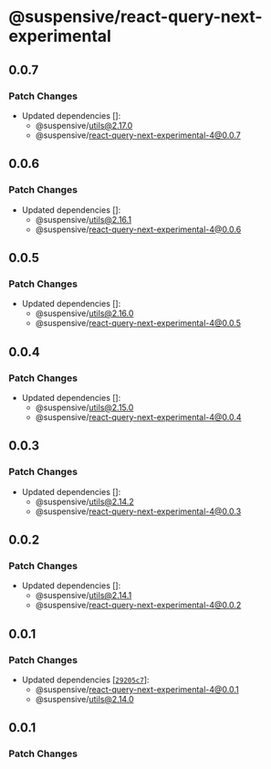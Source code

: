 # @suspensive/react-query-next-experimental

## 0.0.7

### Patch Changes

- Updated dependencies []:
  - @suspensive/utils@2.17.0
  - @suspensive/react-query-next-experimental-4@0.0.7

## 0.0.6

### Patch Changes

- Updated dependencies []:
  - @suspensive/utils@2.16.1
  - @suspensive/react-query-next-experimental-4@0.0.6

## 0.0.5

### Patch Changes

- Updated dependencies []:
  - @suspensive/utils@2.16.0
  - @suspensive/react-query-next-experimental-4@0.0.5

## 0.0.4

### Patch Changes

- Updated dependencies []:
  - @suspensive/utils@2.15.0
  - @suspensive/react-query-next-experimental-4@0.0.4

## 0.0.3

### Patch Changes

- Updated dependencies []:
  - @suspensive/utils@2.14.2
  - @suspensive/react-query-next-experimental-4@0.0.3

## 0.0.2

### Patch Changes

- Updated dependencies []:
  - @suspensive/utils@2.14.1
  - @suspensive/react-query-next-experimental-4@0.0.2

## 0.0.1

### Patch Changes

- Updated dependencies [[`29205c7`](https://github.com/toss/suspensive/commit/29205c7caa7a591ffa7488853c6fce10c3c1ea6b)]:
  - @suspensive/react-query-next-experimental-4@0.0.1
  - @suspensive/utils@2.14.0

## 0.0.1

### Patch Changes
